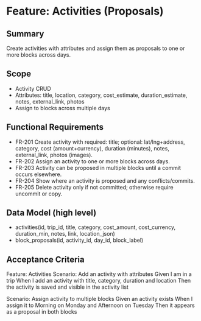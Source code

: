 # Feature: Activities (Proposals)

## Summary
Create activities with attributes and assign them as proposals to one or more blocks across days.

## Scope
- Activity CRUD
- Attributes: title, location, category, cost_estimate, duration_estimate, notes, external_link, photos
- Assign to blocks across multiple days

## Functional Requirements
- FR-201 Create activity with required: title; optional: lat/lng+address, category, cost (amount+currency), duration (minutes), notes, external_link, photos (images).
- FR-202 Assign an activity to one or more blocks across days.
- FR-203 Activity can be proposed in multiple blocks until a commit occurs elsewhere.
- FR-204 Show where an activity is proposed and any conflicts/commits.
- FR-205 Delete activity only if not committed; otherwise require uncommit or copy.

## Data Model (high level)
- activities(id, trip_id, title, category, cost_amount, cost_currency, duration_min, notes, link, location_json)
- block_proposals(id, activity_id, day_id, block_label)

## Acceptance Criteria
Feature: Activities
  Scenario: Add an activity with attributes
    Given I am in a trip
    When I add an activity with title, category, duration and location
    Then the activity is saved and visible in the activity list

  Scenario: Assign activity to multiple blocks
    Given an activity exists
    When I assign it to Morning on Monday and Afternoon on Tuesday
    Then it appears as a proposal in both blocks
